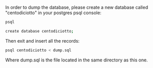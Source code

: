 In order to dump the database, please create a new database called "centodiciotto" in your postgres psql console:
~~~~ bash
psql

create database centodiciotto;
~~~~

Then exit and insert all the records:

~~~~ bash
psql centodiciotto < dump.sql
~~~~
Where dump.sql is the file located in the same directory as this one.
